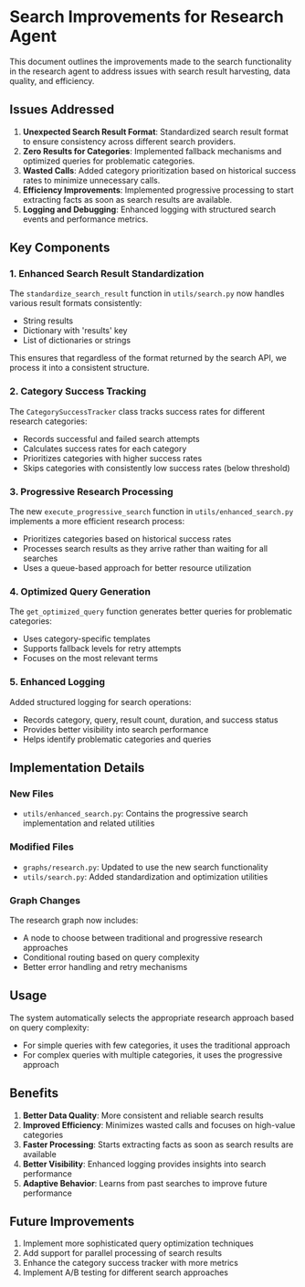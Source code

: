 # Search Improvements for Research Agent

This document outlines the improvements made to the search functionality in the research agent to address issues with search result harvesting, data quality, and efficiency.

## Issues Addressed

1. **Unexpected Search Result Format**: Standardized search result format to ensure consistency across different search providers.
2. **Zero Results for Categories**: Implemented fallback mechanisms and optimized queries for problematic categories.
3. **Wasted Calls**: Added category prioritization based on historical success rates to minimize unnecessary calls.
4. **Efficiency Improvements**: Implemented progressive processing to start extracting facts as soon as search results are available.
5. **Logging and Debugging**: Enhanced logging with structured search events and performance metrics.

## Key Components

### 1. Enhanced Search Result Standardization

The `standardize_search_result` function in `utils/search.py` now handles various result formats consistently:
- String results
- Dictionary with 'results' key
- List of dictionaries or strings

This ensures that regardless of the format returned by the search API, we process it into a consistent structure.

### 2. Category Success Tracking

The `CategorySuccessTracker` class tracks success rates for different research categories:
- Records successful and failed search attempts
- Calculates success rates for each category
- Prioritizes categories with higher success rates
- Skips categories with consistently low success rates (below threshold)

### 3. Progressive Research Processing

The new `execute_progressive_search` function in `utils/enhanced_search.py` implements a more efficient research process:
- Prioritizes categories based on historical success rates
- Processes search results as they arrive rather than waiting for all searches
- Uses a queue-based approach for better resource utilization

### 4. Optimized Query Generation

The `get_optimized_query` function generates better queries for problematic categories:
- Uses category-specific templates
- Supports fallback levels for retry attempts
- Focuses on the most relevant terms

### 5. Enhanced Logging

Added structured logging for search operations:
- Records category, query, result count, duration, and success status
- Provides better visibility into search performance
- Helps identify problematic categories and queries

## Implementation Details

### New Files

- `utils/enhanced_search.py`: Contains the progressive search implementation and related utilities

### Modified Files

- `graphs/research.py`: Updated to use the new search functionality
- `utils/search.py`: Added standardization and optimization utilities

### Graph Changes

The research graph now includes:
- A node to choose between traditional and progressive research approaches
- Conditional routing based on query complexity
- Better error handling and retry mechanisms

## Usage

The system automatically selects the appropriate research approach based on query complexity:
- For simple queries with few categories, it uses the traditional approach
- For complex queries with multiple categories, it uses the progressive approach

## Benefits

1. **Better Data Quality**: More consistent and reliable search results
2. **Improved Efficiency**: Minimizes wasted calls and focuses on high-value categories
3. **Faster Processing**: Starts extracting facts as soon as search results are available
4. **Better Visibility**: Enhanced logging provides insights into search performance
5. **Adaptive Behavior**: Learns from past searches to improve future performance

## Future Improvements

1. Implement more sophisticated query optimization techniques
2. Add support for parallel processing of search results
3. Enhance the category success tracker with more metrics
4. Implement A/B testing for different search approaches